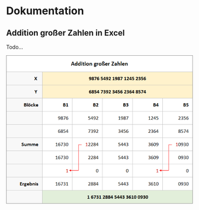 # Dokumentation

## Addition großer Zahlen in Excel

Todo...


![Addition großer Zahlen mit dem Karatsuba-Algorithmus](images/add.karatsuba.png)
